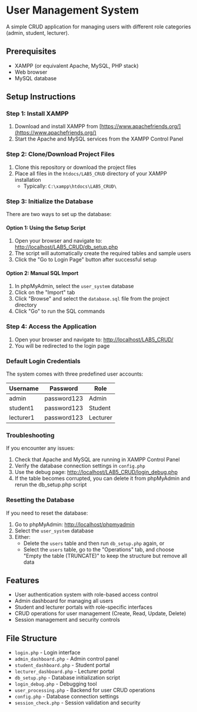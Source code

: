 # User Management System

A simple CRUD application for managing users with different role categories (admin, student, lecturer).

## Prerequisites

- XAMPP (or equivalent Apache, MySQL, PHP stack)
- Web browser
- MySQL database

## Setup Instructions

### Step 1: Install XAMPP

1. Download and install XAMPP from [https://www.apachefriends.org/](https://www.apachefriends.org/)
2. Start the Apache and MySQL services from the XAMPP Control Panel

### Step 2: Clone/Download Project Files

1. Clone this repository or download the project files
2. Place all files in the `htdocs/LAB5_CRUD` directory of your XAMPP installation
   - Typically: `C:\xampp\htdocs\LAB5_CRUD\`

### Step 3: Initialize the Database

There are two ways to set up the database:

#### Option 1: Using the Setup Script

1. Open your browser and navigate to: [http://localhost/LAB5_CRUD/db_setup.php](http://localhost/LAB5_CRUD/db_setup.php)
2. The script will automatically create the required tables and sample users
3. Click the "Go to Login Page" button after successful setup

#### Option 2: Manual SQL Import

1. In phpMyAdmin, select the `user_system` database
2. Click on the "Import" tab
3. Click "Browse" and select the `database.sql` file from the project directory
4. Click "Go" to run the SQL commands

### Step 4: Access the Application

1. Open your browser and navigate to: [http://localhost/LAB5_CRUD/](http://localhost/LAB5_CRUD/)
2. You will be redirected to the login page

### Default Login Credentials

The system comes with three predefined user accounts:

| Username  | Password    | Role      |
|-----------|-------------|-----------|
| admin     | password123 | Admin     |
| student1  | password123 | Student   |
| lecturer1 | password123 | Lecturer  |

### Troubleshooting

If you encounter any issues:

1. Check that Apache and MySQL are running in XAMPP Control Panel
2. Verify the database connection settings in `config.php`
3. Use the debug page: [http://localhost/LAB5_CRUD/login_debug.php](http://localhost/LAB5_CRUD/login_debug.php)
4. If the table becomes corrupted, you can delete it from phpMyAdmin and rerun the db_setup.php script

### Resetting the Database

If you need to reset the database:

1. Go to phpMyAdmin: [http://localhost/phpmyadmin](http://localhost/phpmyadmin)
2. Select the `user_system` database
3. Either:
   - Delete the `users` table and then run `db_setup.php` again, or
   - Select the `users` table, go to the "Operations" tab, and choose "Empty the table (TRUNCATE)" to keep the structure but remove all data

## Features

- User authentication system with role-based access control
- Admin dashboard for managing all users
- Student and lecturer portals with role-specific interfaces
- CRUD operations for user management (Create, Read, Update, Delete)
- Session management and security controls

## File Structure

- `login.php` - Login interface
- `admin_dashboard.php` - Admin control panel
- `student_dashboard.php` - Student portal
- `lecturer_dashboard.php` - Lecturer portal
- `db_setup.php` - Database initialization script
- `login_debug.php` - Debugging tool
- `user_processing.php` - Backend for user CRUD operations
- `config.php` - Database connection settings
- `session_check.php` - Session validation and security
